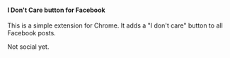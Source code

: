 #### I Don't Care button for Facebook

This is a simple extension for Chrome. It adds a "I don't care" button to all Facebook posts.

Not social yet.
